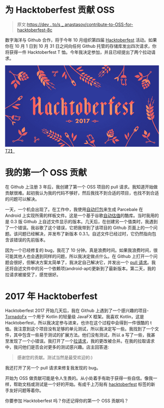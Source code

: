 # 为 Hacktoberfest 贡献 OSS

> 原文:[https://dev . to/s _ anastasov/contribute-to-OSS-for-hacktoberfest-8c](https://dev.to/s_anastasov/contributing-to-oss-for-hacktoberfest-8c)

数字海洋与 Github 合作，将于今年 10 月组织第四届 [Hacktoberfest](https://blog.digitalocean.com/hacktoberfest-2017/) 活动。如果你在 10 月 1 日到 10 月 31 日之间向任何 Github 托管的存储库发出四次请求，你将获得一件 Hacktoberfest T 恤。今年我决定参加，并且已经提出了两个拉动请求。

[![hacktoberfest](img/b29c7364e118bf0c46b57ed398a4a720.png)T2】](https://res.cloudinary.com/practicaldev/image/fetch/s--2ntL8g-v--/c_limit%2Cf_auto%2Cfl_progressive%2Cq_auto%2Cw_880/https://assets.digitalocean.com/ghost/2017/09/Hacktoberfest17-Blog-01.png)

# 我的第一个 OSS 贡献

在 Github 上注册 3 年后，我创建了第一个 OSS 项目的 pull 请求。我知道开始做贡献很难。起初我认为我的代码不够好，然后我找不到合适的项目，也找不到合适的问题可以解决。

一天，一个机会出现了。在工作中，我使用[自动打包](https://github.com/frankiesardo/auto-parcel)来生成 Parcebale 在 Android 上实现所需的样板文件。这是一个基于谷歌[自动估值](https://github.com/google/auto/tree/master/value)的酷库。当时我用的是 0.3 版 Github 上自述文件显示的版本。几天后，在创建另一个值类时，我遇到了一个错误。我谷歌了这个错误，它把我带到了该项目的 Github 页面上的一个问题。该问题已经解决，并发布了新版本 0.3.1。自述文件已经过时，它仍然指向包含该错误的先前版本。

因为一个已经修复的 bug，我花了 10 分钟。真是浪费时间。如果我浪费时间，很可能其他人也会遇到同样的问题，所以我决定做点什么。在 Github 上打开一个问题会很好，但解决方案太简单了，我决定自己解决它，并发出一个 [pull 请求](https://github.com/frankiesardo/auto-parcel/pull/36)。我还将自述文件中的另一个依赖项(android-apt)更新到了最新版本。第二天，我的拉请求被接受了，感觉很好。

# 2017 年 Hacktoberfest

Hacktoberfest 2017 开始几天后，我在 Github 上遇到了一个感兴趣的项目- [TornadoFx](https://github.com/edvin/tornadofx) 一个用于 Kotlin 的轻量级 JavaFX 框架。我喜欢 Kotlin，这是 Hacktoberfest，所以我决定参与进来，也许在这个过程中会得到一件很酷的 t 恤。我注意到这个项目没有足够的单元测试，所以我决定写一些。我找到了一个文件，其中包含一些易于测试的扩展方法。他们没有测试，所以 a 写了一些，我甚至发现了一个小错误。我打开了一个[拉请求](https://github.com/edvin/tornadofx/pull/486)，我的更改被合并。在我的拉取请求中，我问他们是否会对更多的测试感兴趣。店主回答道:

> 感谢您的贡献。测试当然是最受欢迎的:)

我还打开了另一个 pull 请求来修复我发现的 bug。

开始为 OSS 做贡献可能是令人生畏的。从小处着手有助于获得一些自信。像我一样，帮助文档或测试是一个好的开始。有成千上万贴有 [hacktoberfest](https://github.com/search?utf8=%E2%9C%93&q=state%3Aopen+label%3Ahacktoberfest+is%3Aissue&type=Issues&utm_source=DigitalOcean_Hacktoberfest2017) 标签的新手友好问题等着你。

你要参加 Hacktoberfest 吗？你还记得你的第一个 OSS 贡献吗？